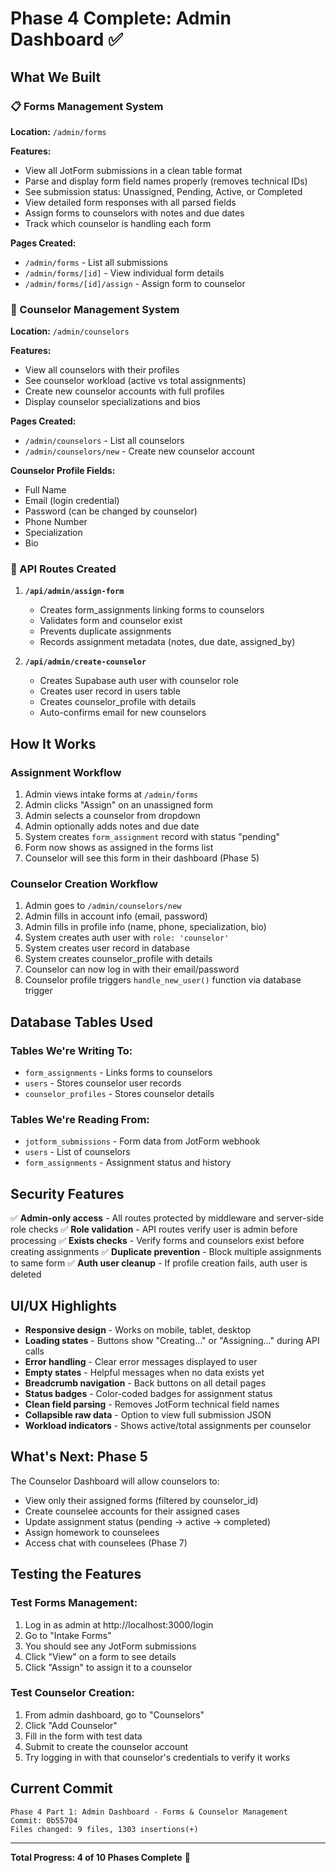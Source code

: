 # Phase 4 Complete: Admin Dashboard ✅

## What We Built

### 📋 Forms Management System
**Location:** `/admin/forms`

**Features:**
- View all JotForm submissions in a clean table format
- Parse and display form field names properly (removes technical IDs)
- See submission status: Unassigned, Pending, Active, or Completed
- View detailed form responses with all parsed fields
- Assign forms to counselors with notes and due dates
- Track which counselor is handling each form

**Pages Created:**
- `/admin/forms` - List all submissions
- `/admin/forms/[id]` - View individual form details
- `/admin/forms/[id]/assign` - Assign form to counselor

### 👥 Counselor Management System
**Location:** `/admin/counselors`

**Features:**
- View all counselors with their profiles
- See counselor workload (active vs total assignments)
- Create new counselor accounts with full profiles
- Display counselor specializations and bios

**Pages Created:**
- `/admin/counselors` - List all counselors
- `/admin/counselors/new` - Create new counselor account

**Counselor Profile Fields:**
- Full Name
- Email (login credential)
- Password (can be changed by counselor)
- Phone Number
- Specialization
- Bio

### 🔧 API Routes Created

1. **`/api/admin/assign-form`**
   - Creates form_assignments linking forms to counselors
   - Validates form and counselor exist
   - Prevents duplicate assignments
   - Records assignment metadata (notes, due date, assigned_by)

2. **`/api/admin/create-counselor`**
   - Creates Supabase auth user with counselor role
   - Creates user record in users table
   - Creates counselor_profile with details
   - Auto-confirms email for new counselors

## How It Works

### Assignment Workflow
1. Admin views intake forms at `/admin/forms`
2. Admin clicks "Assign" on an unassigned form
3. Admin selects a counselor from dropdown
4. Admin optionally adds notes and due date
5. System creates `form_assignment` record with status "pending"
6. Form now shows as assigned in the forms list
7. Counselor will see this form in their dashboard (Phase 5)

### Counselor Creation Workflow
1. Admin goes to `/admin/counselors/new`
2. Admin fills in account info (email, password)
3. Admin fills in profile info (name, phone, specialization, bio)
4. System creates auth user with `role: 'counselor'`
5. System creates user record in database
6. System creates counselor_profile with details
7. Counselor can now log in with their email/password
8. Counselor profile triggers `handle_new_user()` function via database trigger

## Database Tables Used

### Tables We're Writing To:
- `form_assignments` - Links forms to counselors
- `users` - Stores counselor user records
- `counselor_profiles` - Stores counselor details

### Tables We're Reading From:
- `jotform_submissions` - Form data from JotForm webhook
- `users` - List of counselors
- `form_assignments` - Assignment status and history

## Security Features

✅ **Admin-only access** - All routes protected by middleware and server-side role checks
✅ **Role validation** - API routes verify user is admin before processing
✅ **Exists checks** - Verify forms and counselors exist before creating assignments
✅ **Duplicate prevention** - Block multiple assignments to same form
✅ **Auth user cleanup** - If profile creation fails, auth user is deleted

## UI/UX Highlights

- **Responsive design** - Works on mobile, tablet, desktop
- **Loading states** - Buttons show "Creating..." or "Assigning..." during API calls
- **Error handling** - Clear error messages displayed to user
- **Empty states** - Helpful messages when no data exists yet
- **Breadcrumb navigation** - Back buttons on all detail pages
- **Status badges** - Color-coded badges for assignment status
- **Clean field parsing** - Removes JotForm technical field names
- **Collapsible raw data** - Option to view full submission JSON
- **Workload indicators** - Shows active/total assignments per counselor

## What's Next: Phase 5

The Counselor Dashboard will allow counselors to:
- View only their assigned forms (filtered by counselor_id)
- Create counselee accounts for their assigned cases
- Update assignment status (pending → active → completed)
- Assign homework to counselees
- Access chat with counselees (Phase 7)

## Testing the Features

### Test Forms Management:
1. Log in as admin at http://localhost:3000/login
2. Go to "Intake Forms"
3. You should see any JotForm submissions
4. Click "View" on a form to see details
5. Click "Assign" to assign it to a counselor

### Test Counselor Creation:
1. From admin dashboard, go to "Counselors"
2. Click "Add Counselor"
3. Fill in the form with test data
4. Submit to create the counselor account
5. Try logging in with that counselor's credentials to verify it works

## Current Commit
```
Phase 4 Part 1: Admin Dashboard - Forms & Counselor Management
Commit: 0b55704
Files changed: 9 files, 1303 insertions(+)
```

---

**Total Progress: 4 of 10 Phases Complete** 🎉
